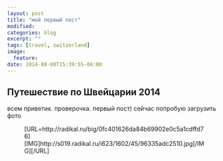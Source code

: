 ```yaml
---
layout: post
title: "мой первый пост"
modified:
categories: blog
excerpt: ""
tags: [travel, switzerland]
image:
  feature:
date: 2014-08-08T15:39:55-04:00
---
```


## Путешествие по Швейцарии 2014

всем приветик. проверочка. первый пост)
сейчас попробую загрузить фото
<figure>
[URL=http://radikal.ru/big/0fc401626da84b69902e0c5a1cdffd76][IMG]http://s019.radikal.ru/i623/1602/45/96335adc2510.jpg[/IMG][/URL]
</figure>
